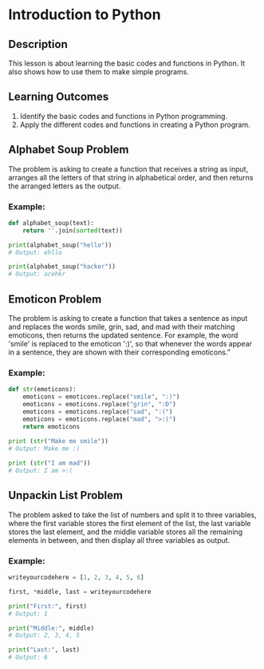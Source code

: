 # Introduction to Python
## Description
This lesson is about learning the basic codes and functions in Python. It also shows how to use them to make simple programs.

## Learning Outcomes
1. Identify the basic codes and functions in Python programming.  
2. Apply the different codes and functions in creating a Python program.

## Alphabet Soup Problem
The problem is asking to create a function that receives a string as input, arranges all the letters of that string in alphabetical order, and then returns the arranged letters as the output.

### Example:
```python
def alphabet_soup(text):
    return ''.join(sorted(text))

print(alphabet_soup("hello"))
# Output: ehllo

print(alphabet_soup("hacker"))
# Output: acehkr
```

### 

## Emoticon Problem
The problem is asking to create a function that takes a sentence as input and replaces the words smile, grin, sad, and mad with their matching emoticons, then returns the updated sentence. For example, the word 'smile' is replaced to the emoticon ':)', so that whenever the words appear in a sentence, they are shown with their corresponding emoticons.”

### Example:
```python
def str(emoticons):
    emoticons = emoticons.replace("smile", ":)")
    emoticons = emoticons.replace("grin", ":D")
    emoticons = emoticons.replace("sad", ":(")
    emoticons = emoticons.replace("mad", ">:(")
    return emoticons
    
print (str("Make me smile"))
# Output: Make me :)

print (str("I am mad"))
# Output: I am >:(
```

## Unpackin List Problem
The problem asked to take the list of numbers and split it to three variables, where the first variable stores the first element of the list, the last variable stores the last element, and the middle variable stores all the remaining elements in between, and then display all three variables as output.

### Example:
```python
writeyourcodehere = [1, 2, 3, 4, 5, 6]

first, *middle, last = writeyourcodehere

print("First:", first)
# Output: 1

print("Middle:", middle)
# Output: 2, 3, 4, 5

print("Last:", last)
# Output: 6
```


